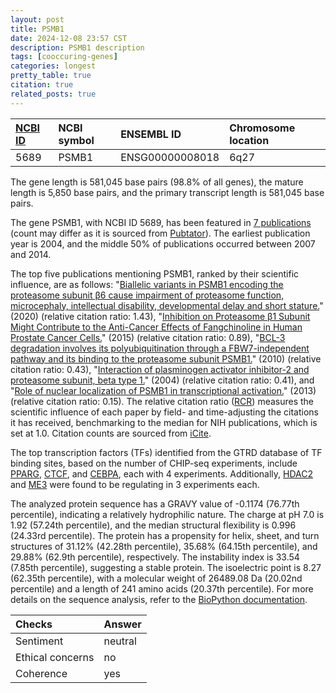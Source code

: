 ```yaml
---
layout: post
title: PSMB1
date: 2024-12-08 23:57 CST
description: PSMB1 description
tags: [cooccuring-genes]
categories: longest
pretty_table: true
citation: true
related_posts: true
---
```




| [NCBI ID](https://www.ncbi.nlm.nih.gov/gene/5689) | NCBI symbol | ENSEMBL ID | Chromosome location |
| :-------- | :------- | :-------- | :------- |
| 5689  | PSMB1 | ENSG00000008018 | 6q27  |



The gene length is 581,045 base pairs (98.8% of all genes), the mature length is 5,850 base pairs, and the primary transcript length is 581,045 base pairs.


The gene PSMB1, with NCBI ID 5689, has been featured in [7 publications](https://pubmed.ncbi.nlm.nih.gov/?term=%22PSMB1%22) (count may differ as it is sourced from [Pubtator](https://academic.oup.com/nar/article/47/W1/W587/5494727)). The earliest publication year is 2004, and the middle 50% of publications occurred between 2007 and 2014.


The top five publications mentioning PSMB1, ranked by their scientific influence, are as follows: "[Biallelic variants in PSMB1 encoding the proteasome subunit β6 cause impairment of proteasome function, microcephaly, intellectual disability, developmental delay and short stature.](https://pubmed.ncbi.nlm.nih.gov/32129449)" (2020) (relative citation ratio: 1.43), "[Inhibition on Proteasome β1 Subunit Might Contribute to the Anti-Cancer Effects of Fangchinoline in Human Prostate Cancer Cells.](https://pubmed.ncbi.nlm.nih.gov/26512898)" (2015) (relative citation ratio: 0.89), "[BCL-3 degradation involves its polyubiquitination through a FBW7-independent pathway and its binding to the proteasome subunit PSMB1.](https://pubmed.ncbi.nlm.nih.gov/20558726)" (2010) (relative citation ratio: 0.43), "[Interaction of plasminogen activator inhibitor-2 and proteasome subunit, beta type 1.](https://pubmed.ncbi.nlm.nih.gov/14732874)" (2004) (relative citation ratio: 0.41), and "[Role of nuclear localization of PSMB1 in transcriptional activation.](https://pubmed.ncbi.nlm.nih.gov/23924720)" (2013) (relative citation ratio: 0.15). The relative citation ratio ([RCR](https://journals.plos.org/plosbiology/article?id=10.1371/journal.pbio.1002541)) measures the scientific influence of each paper by field- and time-adjusting the citations it has received, benchmarking to the median for NIH publications, which is set at 1.0. Citation counts are sourced from [iCite](https://icite.od.nih.gov).





The top transcription factors (TFs) identified from the GTRD database of TF binding sites, based on the number of CHIP-seq experiments, include [PPARG](https://www.ncbi.nlm.nih.gov/gene/5468), [CTCF](https://www.ncbi.nlm.nih.gov/gene/10664), and [CEBPA](https://www.ncbi.nlm.nih.gov/gene/1050), each with 4 experiments. Additionally, [HDAC2](https://www.ncbi.nlm.nih.gov/gene/3066) and [ME3](https://www.ncbi.nlm.nih.gov/gene/10873) were found to be regulating in 3 experiments each.











The analyzed protein sequence has a GRAVY value of -0.1174 (76.77th percentile), indicating a relatively hydrophilic nature. The charge at pH 7.0 is 1.92 (57.24th percentile), and the median structural flexibility is 0.996 (24.33rd percentile). The protein has a propensity for helix, sheet, and turn structures of 31.12% (42.28th percentile), 35.68% (64.15th percentile), and 29.88% (62.9th percentile), respectively. The instability index is 33.54 (7.85th percentile), suggesting a stable protein. The isoelectric point is 8.27 (62.35th percentile), with a molecular weight of 26489.08 Da (20.02nd percentile) and a length of 241 amino acids (20.37th percentile). For more details on the sequence analysis, refer to the [BioPython documentation](https://biopython.org/docs/1.75/api/Bio.SeqUtils.ProtParam.html).



| Checks    | Answer |
| :-------- | :------- |
| Sentiment  | neutral   |
| Ethical concerns | no     |
| Coherence    | yes    |